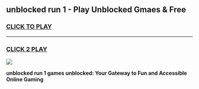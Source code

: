 
## unblocked run 1 - Play Unblocked Gmaes & Free
<h3>
<a href="https://news.freeplayer.one?title=unblocked_run_1&ref=23F">CLICK TO PLAY</a></h3>
<hr>

<h3>
<a href="https://news.freeplayer.one?title=unblocked_run_1&ref=23F">CLICK 2 PLAY</a>
  
</h3>

<a href="https://news.freeplayer.one?title=unblocked_run_1&ref=23F/"><img src="https://clearcache.store/games.png"></a>


**unblocked run 1 games unblocked: Your Gateway to Fun and Accessible Online Gaming**
